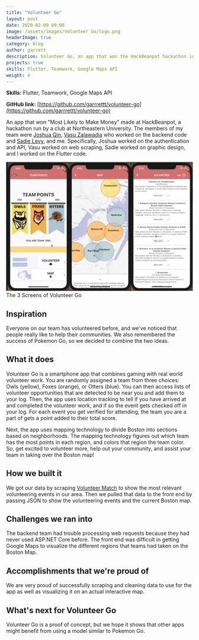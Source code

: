 ```yaml
---
title: "Volunteer Go"
layout: post
date: 2020-02-09 09:00
image: /assets/images/Volunteer Go/logo.png
headerImage: true
category: blog
author: garrett
description: Volunteer Go, an app that won the HackBeanpot hackathon in Boston, MA.
projects: true
skills: Flutter, Teamwork, Google Maps API
weight: 4
---
```


**Skills:** Flutter, Teamwork, Google Maps API

**GitHub link:** [https://github.com/garrrettt/volunteer-go](https://github.com/garrrettt/volunteer-go)

An app that won "Most Likely to Make Money" made at HackBeanpot, a hackathon run by a club at
Northeastern University. The members of my team were [Joshua Qin](https://github.com/qinjoshua),
[Vasu Zalawadia](https://github.com/vasuz/) who worked on the backend
code and [Sadie Levy](https://github.com/levylevylevy),
and me. Specifically, Joshua worked on the authentication and API, Vasu
worked on web scraping, Sadie worked on graphic design, and I worked on the Flutter code.

<div>
    <img class="image" src="/assets/images/Volunteer Go/Combined.png" alt="Screenshots of the 3 screens of the app.">
    <figcaption class="caption">The 3 Screens of Volunteer Go</figcaption>
</div>

## Inspiration
Everyone on our team has volunteered before, and we've noticed that people really like to help their communities. We also remembered the success of Pokemon Go, so we decided to combine the two ideas.

## What it does
Volunteer Go is a smartphone app that combines gaming with real world volunteer work. You are randomly assigned a team from three choices: Owls (yellow), Foxes (orange), or Otters (blue). You can then access lists of volunteer opportunities that are detected to be near you and add them to your log. Then, the app uses location tracking to tell if you have arrived at and completed the volunteer work, and if so the event gets checked off in your log. For each event you get verified for attending, the team you are a part of gets a point added to their total score. 

Next, the app uses mapping technology to divide Boston into sections based on neighborhoods. The mapping technology figures out which team has the most points in each region, and colors that region the team color. So, get excited to volunteer more, help out your community, and assist your team in taking over the Boston map!

## How we built it
We got our data by scraping [Volunteer Match](https://www.volunteermatch.org/) to show the most relevant volunteering events in our area. Then we pulled that data to the front end by passing JSON to show the volunteering events and the current Boston map.

## Challenges we ran into
The backend team had trouble processing web requests because they had never used ASP.NET Core before. The front end was difficult in getting Google Maps to visualize the different regions that teams had taken on the Boston Map.

## Accomplishments that we're proud of
We are very proud of successfully scraping and cleaning data to use for the app as well as visualizing it on an actual interactive map.

## What's next for Volunteer Go
Volunteer Go is a proof of concept, but we hope it shows that other apps might benefit from using a model similar to Pokemon Go.

